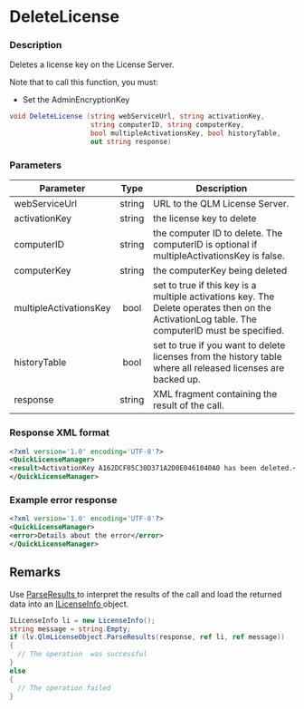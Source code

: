 # DeleteLicense

### Description

Deletes a license key on the License Server.

Note that to call this function, you must:

* Set the AdminEncryptionKey

```csharp
void DeleteLicense (string webServiceUrl, string activationKey, 
                    string computerID, string computerKey, 
                    bool multipleActivationsKey, bool historyTable, 
                    out string response)
```

### Parameters

| Parameter              |  Type  | Description                                                                                                                                   |
| ---------------------- | :----: | --------------------------------------------------------------------------------------------------------------------------------------------- |
| webServiceUrl          | string | URL to the QLM License Server.                                                                                                                |
| activationKey          | string | the license key to delete                                                                                                                     |
| computerID             | string | the computer ID to delete. The computerID is optional if multipleActivationsKey is false.                                                     |
| computerKey            | string | the computerKey being deleted                                                                                                                 |
| multipleActivationsKey |  bool  | set to true if this key is a multiple activations key. The Delete operates then on the ActivationLog table. The computerID must be specified. |
| historyTable           |  bool  | set to true if you want to delete licenses from the history table where all released licenses are backed up.                                  |
| response               | string | XML fragment containing the result of the call.                                                                                               |

### Response XML format

```xml
<?xml version='1.0' encoding='UTF-8'?>
<QuickLicenseManager>
<result>ActivationKey A162DCF05C30D371A2D0E0461040A0 has been deleted.</result>
</QuickLicenseManager>
```

### Example error response

```xml
<?xml version='1.0' encoding='UTF-8'?>
<QuickLicenseManager>
<error>Details about the error</error>
</QuickLicenseManager>
```

## Remarks

Use [ParseResults ](../../iqlmcustomerinfo/methods/parseresults.md)to interpret the results of the call and load the returned data into an [ILicenseInfo ](../../ilicenseinfo/)object.

```csharp
ILicenseInfo li = new LicenseInfo();
string message = string.Empty;
if (lv.QlmLicenseObject.ParseResults(response, ref li, ref message))
{
  // The operation  was successful	
}
else
{
  // The operation failed
}
```
